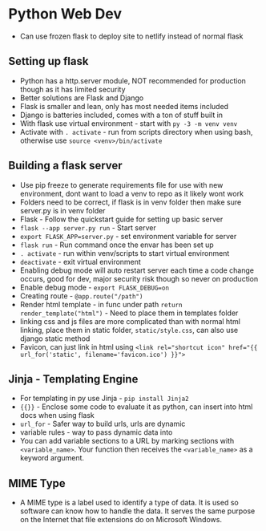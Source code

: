 # Python Web Dev

- Can use frozen flask to deploy site to netlify instead of normal flask

## Setting up flask

- Python has a http.server module, NOT recommended for production though as it has limited security
- Better solutions are Flask and Django
- Flask is smaller and lean, only has most needed items included
- Django is batteries included, comes with a ton of stuff built in
- With flask use virtual environment - start with `py -3 -m venv venv`
- Activate with `. activate` - run from scripts directory when using bash, otherwise use `source <venv>/bin/activate`

## Building a flask server

- Use pip freeze to generate requirements file for use with new environment, dont want to load a venv to repo as it likely wont work
- Folders need to be correct, if flask is in venv folder then make sure server.py is in venv folder
- Flask - Follow the quickstart guide for setting up basic server
- `flask --app server.py run` - Start server
- `export FLASK_APP=server.py` - set environment variable for server
- `flask run` - Run command once the envar has been set up
- `. activate` - run within venv/scripts to start virtual environment
- `deactivate` - exit virtual environment
- Enabling debug mode will auto restart server each time a code change occurs, good for dev, major security risk though so never on production
- Enable debug mode - `export FLASK_DEBUG=on`
- Creating route - `@app.route("/path")`
- Render html template - in func under path `return render_template("html")` - Need to place them in templates folder
- linking css and js files are more complicated than with normal html linking, place them in static folder, `static/style.css`, can also use django static method
- Favicon, can just link in html using `<link rel="shortcut icon" href="{{ url_for('static', filename='favicon.ico') }}">`

## Jinja - Templating Engine

- For templating in py use Jinja - `pip install Jinja2`
- `{{}}` - Enclose some code to evaluate it as python, can insert into html docs when using flask
- `url_for` - Safer way to build urls, urls are dynamic
- variable rules - way to pass dynamic data into
- You can add variable sections to a URL by marking sections with `<variable_name>`. Your function then receives the `<variable_name>` as a keyword argument.

## MIME Type

- A MIME type is a label used to identify a type of data. It is used so software can know how to handle the data. It serves the same purpose on the Internet that file extensions do on Microsoft Windows.
